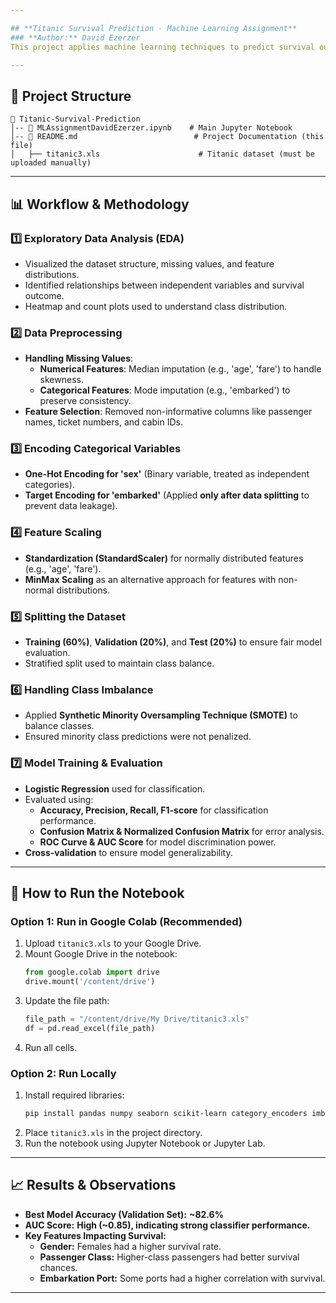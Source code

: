 ```yaml
---

## **Titanic Survival Prediction - Machine Learning Assignment**
### **Author:** David Ezerzer  
This project applies machine learning techniques to predict survival outcomes on the Titanic dataset. The workflow includes Exploratory Data Analysis (EDA), feature engineering, categorical encoding, class balancing, and model evaluation.

---
```


## **📂 Project Structure**
```
📁 Titanic-Survival-Prediction
│-- 📄 MLAssignmentDavidEzerzer.ipynb    # Main Jupyter Notebook
│-- 📄 README.md                          # Project Documentation (this file)
│   ├── titanic3.xls                      # Titanic dataset (must be uploaded manually)
```

---

## **📊 Workflow & Methodology**
### **1️⃣ Exploratory Data Analysis (EDA)**
- Visualized the dataset structure, missing values, and feature distributions.
- Identified relationships between independent variables and survival outcome.
- Heatmap and count plots used to understand class distribution.

### **2️⃣ Data Preprocessing**
- **Handling Missing Values**:
  - **Numerical Features**: Median imputation (e.g., 'age', 'fare') to handle skewness.
  - **Categorical Features**: Mode imputation (e.g., 'embarked') to preserve consistency.
- **Feature Selection**: Removed non-informative columns like passenger names, ticket numbers, and cabin IDs.

### **3️⃣ Encoding Categorical Variables**
- **One-Hot Encoding for 'sex'** (Binary variable, treated as independent categories).
- **Target Encoding for 'embarked'** (Applied **only after data splitting** to prevent data leakage).

### **4️⃣ Feature Scaling**
- **Standardization (StandardScaler)** for normally distributed features (e.g., 'age', 'fare').
- **MinMax Scaling** as an alternative approach for features with non-normal distributions.

### **5️⃣ Splitting the Dataset**
- **Training (60%)**, **Validation (20%)**, and **Test (20%)** to ensure fair model evaluation.
- Stratified split used to maintain class balance.

### **6️⃣ Handling Class Imbalance**
- Applied **Synthetic Minority Oversampling Technique (SMOTE)** to balance classes.
- Ensured minority class predictions were not penalized.

### **7️⃣ Model Training & Evaluation**
- **Logistic Regression** used for classification.
- Evaluated using:
  - **Accuracy, Precision, Recall, F1-score** for classification performance.
  - **Confusion Matrix & Normalized Confusion Matrix** for error analysis.
  - **ROC Curve & AUC Score** for model discrimination power.
- **Cross-validation** to ensure model generalizability.

---

## **🚀 How to Run the Notebook**
### **Option 1: Run in Google Colab (Recommended)**
1. Upload `titanic3.xls` to your Google Drive.
2. Mount Google Drive in the notebook:
   ```python
   from google.colab import drive
   drive.mount('/content/drive')
   ```
3. Update the file path:
   ```python
   file_path = "/content/drive/My Drive/titanic3.xls"
   df = pd.read_excel(file_path)
   ```
4. Run all cells.

### **Option 2: Run Locally**
1. Install required libraries:
   ```bash
   pip install pandas numpy seaborn scikit-learn category_encoders imbalanced-learn matplotlib
   ```
2. Place `titanic3.xls` in the project directory.
3. Run the notebook using Jupyter Notebook or Jupyter Lab.

---

## **📈 Results & Observations**
- **Best Model Accuracy (Validation Set):** **~82.6%**
- **AUC Score:** **High (~0.85), indicating strong classifier performance.**
- **Key Features Impacting Survival:**  
  - **Gender:** Females had a higher survival rate.
  - **Passenger Class:** Higher-class passengers had better survival chances.
  - **Embarkation Port:** Some ports had a higher correlation with survival.
  
---
